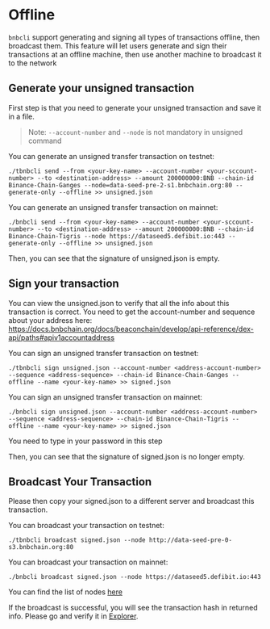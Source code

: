 # Offline

`bnbcli` support generating and signing all types of transactions offline, then broadcast them. This feature will let users generate and sign their transactions at an offline machine, then use another machine to broadcast it to the network

## Generate your unsigned transaction

First step is that you need to generate your unsigned transaction and save it in a file.

> Note: `--account-number` and `--node` is not mandatory in unsigned command

You can generate an unsigned transfer transaction on testnet:
```
./tbnbcli send --from <your-key-name> --account-number <your-sccount-number> --to <destination-address> --amount 200000000:BNB --chain-id Binance-Chain-Ganges --node=data-seed-pre-2-s1.bnbchain.org:80 --generate-only --offline >> unsigned.json
```
You can generate an unsigned transfer transaction on mainnet:
```
./bnbcli send --from <your-key-name> --account-number <your-sccount-number> --to <destination-address> --amount 200000000:BNB --chain-id Binance-Chain-Tigris --node https://dataseed5.defibit.io:443 --generate-only --offline >> unsigned.json
```
Then, you can see that the signature of unsigned.json is empty.

## Sign your transaction

You can view the unsigned.json to verify that all the info about this transaction is correct. You need to get the account-number and sequence about your address here: https://docs.bnbchain.org/docs/beaconchain/develop/api-reference/dex-api/paths#apiv1accountaddress

You can sign an unsigned transfer transaction on testnet:
```
./tbnbcli sign unsigned.json --account-number <address-account-number> --sequence <address-sequence> --chain-id Binance-Chain-Ganges --offline --name <your-key-name> >> signed.json
```

You can sign an unsigned transfer transaction on mainnet:
```
./bnbcli sign unsigned.json --account-number <address-account-number> --sequence <address-sequence> --chain-id Binance-Chain-Tigris --offline --name <your-key-name> >> signed.json
```

You need to type in your password in this step

Then, you can see that the signature of signed.json is no longer empty.

## Broadcast Your Transaction

Please then copy your signed.json to a different server and broadcast this transaction.

You can broadcast your transaction on testnet:
```
./tbnbcli broadcast signed.json --node http://data-seed-pre-0-s3.bnbchain.org:80
```
You can broadcast your transaction on mainnet:
```
./bnbcli broadcast signed.json --node https://dataseed5.defibit.io:443
```

You can find the list of nodes [here](develop/api-reference/cli.md#where-to-connect)

If the broadcast is successful, you will see the transaction hash in returned info. Please go and verify it in [Explorer](https://testnet-explorer.binance.org).